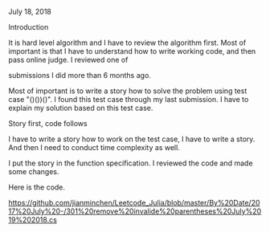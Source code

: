 July 18, 2018

Introduction

It is hard level algorithm and I have to review the algorithm first. Most of important is that I have to understand how to write working code, and then pass online judge. I reviewed one of 

submissions I did more than 6 months ago. 

Most of important is to write a story how to solve the problem using test case "()())()". I found this test case through my last submission. I have to explain my solution based on this test case. 

Story first, code follows

I have to write a story how to work on the test case, I have to write a story. And then I need to conduct time complexity as well. 

I put the story in the function specification. I reviewed the code and made some changes. 


Here is the code. 

https://github.com/jianminchen/Leetcode_Julia/blob/master/By%20Date/2017%20July%20-/301%20remove%20invalide%20parentheses%20July%2019%202018.cs

